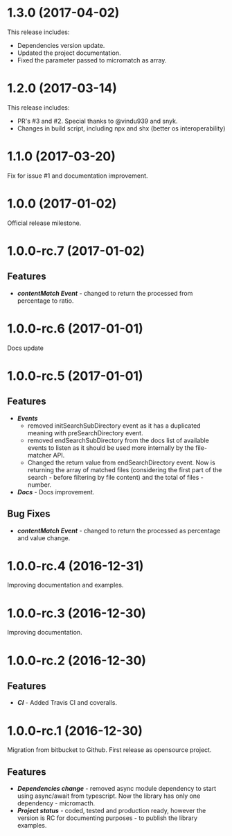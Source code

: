 <a name="1.3.0"></a>

# 1.3.0 (2017-04-02)

This release includes:

* Dependencies version update.
* Updated the project documentation.
* Fixed the parameter passed to micromatch as array.

<a name="1.2.0"></a>

# 1.2.0 (2017-03-14)

This release includes:

* PR's #3 and #2. Special thanks to @vindu939 and snyk.
* Changes in build script, including npx and shx (better os interoperability)

<a name="1.1.0"></a>

# 1.1.0 (2017-03-20)

Fix for issue #1 and documentation improvement.

<a name="1.0.0"></a>

# 1.0.0 (2017-01-02)

Official release milestone.

<a name="1.0.0-rc.7"></a>

# 1.0.0-rc.7 (2017-01-02)

## Features

* **_contentMatch Event_** - changed to return the processed from percentage to ratio.

<a name="1.0.0-rc.6"></a>

# 1.0.0-rc.6 (2017-01-01)

Docs update

<a name="1.0.0-rc.5"></a>

# 1.0.0-rc.5 (2017-01-01)

## Features

* **_Events_**
  * removed initSearchSubDirectory event as it has a duplicated meaning with preSearchDirectory event.
  * removed endSearchSubDirectory from the docs list of available events to listen as it should be used more internally by the file-matcher API.
  * Changed the return value from endSearchDirectory event. Now is returning the array of matched files (considering the first part of the search - before filtering by file content) and the total of files - number.
* **_Docs_** - Docs improvement.

## Bug Fixes

* **_contentMatch Event_** - changed to return the processed as percentage and value change.

<a name="1.0.0-rc.4"></a>

# 1.0.0-rc.4 (2016-12-31)

Improving documentation and examples.

<a name="1.0.0-rc.3"></a>

# 1.0.0-rc.3 (2016-12-30)

Improving documentation.

<a name="1.0.0-rc.2"></a>

# 1.0.0-rc.2 (2016-12-30)

## Features

* **_CI_** - Added Travis CI and coveralls.

<a name="1.0.0-rc.1"></a>

# 1.0.0-rc.1 (2016-12-30)

Migration from bitbucket to Github. First release as opensource project.

## Features

* **_Dependencies change_** - removed async module dependency to start using async/await from typescript. Now the library has only one dependency - micromacth.
* **_Project status_** - coded, tested and production ready, however the version is RC for documenting purposes - to publish the library examples.
